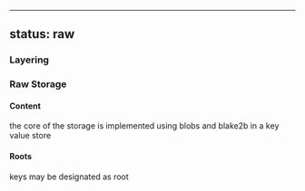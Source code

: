 ----
status: raw
----

### Layering

### Raw Storage


#### Content

the core of the storage is implemented using blobs and blake2b
in a key value store


#### Roots

keys may be designated as root
